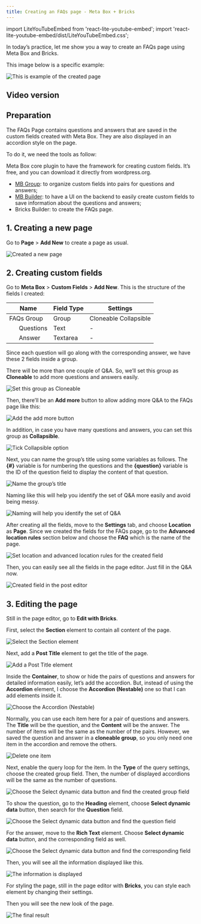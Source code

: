 ```yaml
---
title: Creating an FAQs page - Meta Box + Bricks
---
```


import LiteYouTubeEmbed from 'react-lite-youtube-embed';
import 'react-lite-youtube-embed/dist/LiteYouTubeEmbed.css';

In today’s practice, let me show you a way to create an FAQs page using Meta Box and Bricks.

This image below is a specific example:

![This is example of the created page](https://i.imgur.com/q8DrPFt.png)

## Video version

<LiteYouTubeEmbed id='SXo6s4y_XGs' />

## Preparation

The FAQs Page contains questions and answers that are saved in the custom fields created with Meta Box. They are also displayed in an accordion style on the page.

To do it, we need the tools as follow:

Meta Box core plugin to have the framework for creating custom fields. It’s free, and you can download it directly from wordpress.org.
* [MB Group](https://metabox.io/plugins/meta-box-group/): to organize custom fields into pairs for questions and answers;
* [MB Builder](https://metabox.io/plugins/meta-box-builder/): to have a UI on the backend to easily create custom fields to save information about the questions and answers;
* Bricks Builder: to create the FAQs page.

## 1. Creating a new page

Go to **Page** > **Add New** to create a page as usual.

![Created a new page](https://i.imgur.com/z303DwT.png)

## 2. Creating custom fields

Go to **Meta Box** > **Custom Fields** > **Add New**. This is the structure of the fields I created:

|      Name       | Field Type |       Settings        |
|-----------------|------------|-----------------------|
|   FAQs Group    |   Group    | Cloneable Collapsible |
|       Questions |    Text    |           -           |
|        Answer   |  Textarea  |           -           |

Since each question will go along with the corresponding answer, we have these 2 fields inside a group.

There will be more than one couple of Q&A. So, we’ll set this group as **Cloneable** to add more questions and answers easily.

![Set this group as Cloneable](https://i.imgur.com/ihrV9BB.png)

Then, there’ll be an **Add more** button to allow adding more Q&A to the FAQs page like this:

![Add the add more button](https://i.imgur.com/SNfVGgF.png)

In addition, in case you have many questions and answers, you can set this group as **Collapsible**.

![Tick Collapsible option](https://i.imgur.com/JqD5lpX.png)

Next, you can name the group’s title using some variables as follows. The **{#}** variable is for numbering the questions and the **{question}** variable is the ID of the question field to display the content of that question.

![Name the group’s title](https://i.imgur.com/q6FxvGc.png)

Naming like this will help you identify the set of Q&A more easily and avoid being messy.

![Naming will help you identify the set of Q&A](https://i.imgur.com/6En8OdT.png)

After creating all the fields, move to the **Settings** tab, and choose **Location** as **Page**. Since we created the fields for the FAQs page, go to the **Advanced location rules** section below and choose the **FAQ** which is the name of the page.

![Set location and advanced location rules for the created field](https://i.imgur.com/EMtO8ii.png)

Then, you can easily see all the fields in the page editor. Just fill in the Q&A now.

![Created field in the post editor](https://i.imgur.com/uXQ6nQF.png)

## 3. Editing the page

Still in the page editor, go to **Edit with Bricks**.

First, select the **Section** element to contain all content of the page.

![Select the Section element](https://i.imgur.com/Tj20VMP.png)

Next, add a **Post Title** element to get the title of the page.

![Add a Post Title element](https://i.imgur.com/ahlSxrH.png)

Inside the **Container**, to show or hide the pairs of questions and answers for detailed information easily, let’s add the accordion. But, instead of using the **Accordion** element, I choose the **Accordion (Nestable)** one so that I can add elements inside it.

![Choose the Accordion (Nestable)](https://i.imgur.com/lVauYF1.png)

Normally, you can use each item here for a pair of questions and answers. The **Title** will be the question, and the **Content** will be the answer. The number of items will be the same as the number of the pairs. However, we saved the question and answer in a **cloneable group**, so you only need one item in the accordion and remove the others.

![Delete one item](https://i.imgur.com/CT7v3uA.png)

Next, enable the query loop for the item. In the **Type** of the query settings, choose the created group field. Then, the number of displayed accordions will be the same as the number of questions.

![Choose the Select dynamic data button and find the created group field](https://i.imgur.com/pbYfndY.png)

To show the question, go to the **Heading** element, choose **Select dynamic data** button, then search for the **Question** field.

![Choose the Select dynamic data button and find the question field](https://i.imgur.com/iz2ggzw.png)

For the answer, move to the **Rich Text** element. Choose **Select dynamic data** button, and the corresponding field as well.

![Choose the Select dynamic data button and find the corresponding field](https://i.imgur.com/4IhD5fi.png)

Then, you will see all the information displayed like this.

![The information is displayed](https://i.imgur.com/sK4OeLy.png)

For styling the page, still in the page editor with **Bricks**, you can style each element by changing their settings.

Then you will see the new look of the page.

![The final result](https://i.imgur.com/q8DrPFt.png)
